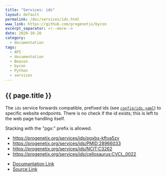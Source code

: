 ```yaml
---
title: "Services: ids"
layout: default
permalink: /doc/services/ids.html
www_link: https://github.com/progenetix/bycon
excerpt_separator: <!--more-->
date: 2020-10-20
category:
  - documentation
tags:
  - API
  - documentation
  - Beacon
  - bycon
  - Python
  - services
---
```


## {{ page.title }}

The `ids` service forwards compatible, prefixed ids (see [`config/ids.yaml`](https://github.com/progenetix/bycon/blob/master/services/config/ids.yaml)) to specific
website endpoints. There is no check if the id exists; this is left to the web
page handling itself.

Stacking with the "pgx:" prefix is allowed.

* <https://progenetix.org/services/ids/pgxbs-kftva5zv>
* <https://progenetix.org/services/ids/PMID:28966033>
* <https://progenetix.org/services/ids/NCIT:C3262>
* <https://progenetix.org/services/ids/cellosaurus:CVCL_0022>

<!--more-->

* [Documantation Link](https://github.com/progenetix/bycon/blob/master/services/doc/ids.md)
* [Source Link](https://github.com/progenetix/bycon/blob/master/services/ids.py)
